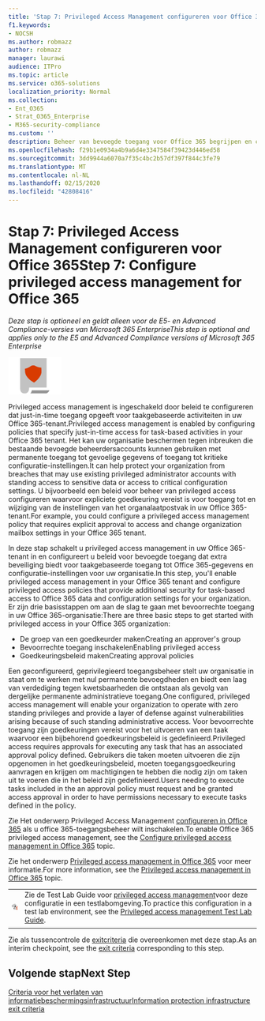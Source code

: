 ```yaml
---
title: 'Stap 7: Privileged Access Management configureren voor Office 365'
f1.keywords:
- NOCSH
ms.author: robmazz
author: robmazz
manager: laurawi
audience: ITPro
ms.topic: article
ms.service: o365-solutions
localization_priority: Normal
ms.collection:
- Ent_O365
- Strat_O365_Enterprise
- M365-security-compliance
ms.custom: ''
description: Beheer van bevoegde toegang voor Office 365 begrijpen en configureren.
ms.openlocfilehash: f29b1e0934a4b9a6d4e3347584f39423d446ed58
ms.sourcegitcommit: 3dd9944a6070a7f35c4bc2b57df397f844c3fe79
ms.translationtype: MT
ms.contentlocale: nl-NL
ms.lasthandoff: 02/15/2020
ms.locfileid: "42808416"
---
```

# <a name="step-7-configure-privileged-access-management-for-office-365"></a><span data-ttu-id="0189e-103">Stap 7: Privileged Access Management configureren voor Office 365</span><span class="sxs-lookup"><span data-stu-id="0189e-103">Step 7: Configure privileged access management for Office 365</span></span>

<span data-ttu-id="0189e-104">*Deze stap is optioneel en geldt alleen voor de E5- en Advanced Compliance-versies van Microsoft 365 Enterprise*</span><span class="sxs-lookup"><span data-stu-id="0189e-104">*This step is optional and applies only to the E5 and Advanced Compliance versions of Microsoft 365 Enterprise*</span></span>

![Fase 6: Informatiebescherming](../media/deploy-foundation-infrastructure/infoprotection_icon-small.png)

<span data-ttu-id="0189e-106">Privileged access management is ingeschakeld door beleid te configureren dat just-in-time toegang opgeeft voor taakgebaseerde activiteiten in uw Office 365-tenant.</span><span class="sxs-lookup"><span data-stu-id="0189e-106">Privileged access management is enabled by configuring policies that specify just-in-time access for task-based activities in your Office 365 tenant.</span></span> <span data-ttu-id="0189e-107">Het kan uw organisatie beschermen tegen inbreuken die bestaande bevoegde beheerdersaccounts kunnen gebruiken met permanente toegang tot gevoelige gegevens of toegang tot kritieke configuratie-instellingen.</span><span class="sxs-lookup"><span data-stu-id="0189e-107">It can help protect your organization from breaches that may use existing privileged administrator accounts with standing access to sensitive data or access to critical configuration settings.</span></span> <span data-ttu-id="0189e-108">U bijvoorbeeld een beleid voor beheer van privileged access configureren waarvoor expliciete goedkeuring vereist is voor toegang tot en wijziging van de instellingen van het organalaatpostvak in uw Office 365-tenant.</span><span class="sxs-lookup"><span data-stu-id="0189e-108">For example, you could configure a privileged access management policy that requires explicit approval to access and change organization mailbox settings in your Office 365 tenant.</span></span>

<span data-ttu-id="0189e-109">In deze stap schakelt u privileged access management in uw Office 365-tenant in en configureert u beleid voor bevoegde toegang dat extra beveiliging biedt voor taakgebaseerde toegang tot Office 365-gegevens en configuratie-instellingen voor uw organisatie.</span><span class="sxs-lookup"><span data-stu-id="0189e-109">In this step, you'll enable privileged access management in your Office 365 tenant and configure privileged access policies that provide additional security for task-based access to Office 365 data and configuration settings for your organization.</span></span> <span data-ttu-id="0189e-110">Er zijn drie basisstappen om aan de slag te gaan met bevoorrechte toegang in uw Office 365-organisatie:</span><span class="sxs-lookup"><span data-stu-id="0189e-110">There are three basic steps to get started with privileged access in your Office 365 organization:</span></span>
- <span data-ttu-id="0189e-111">De groep van een goedkeurder maken</span><span class="sxs-lookup"><span data-stu-id="0189e-111">Creating an approver's group</span></span>
- <span data-ttu-id="0189e-112">Bevoorrechte toegang inschakelen</span><span class="sxs-lookup"><span data-stu-id="0189e-112">Enabling privileged access</span></span>
- <span data-ttu-id="0189e-113">Goedkeuringsbeleid maken</span><span class="sxs-lookup"><span data-stu-id="0189e-113">Creating approval policies</span></span>

<span data-ttu-id="0189e-114">Een geconfigureerd, geprivilegieerd toegangsbeheer stelt uw organisatie in staat om te werken met nul permanente bevoegdheden en biedt een laag van verdediging tegen kwetsbaarheden die ontstaan als gevolg van dergelijke permanente administratieve toegang.</span><span class="sxs-lookup"><span data-stu-id="0189e-114">One configured, privileged access management will enable your organization to operate with zero standing privileges and provide a layer of defense against vulnerabilities arising because of such standing administrative access.</span></span> <span data-ttu-id="0189e-115">Voor bevoorrechte toegang zijn goedkeuringen vereist voor het uitvoeren van een taak waarvoor een bijbehorend goedkeuringsbeleid is gedefinieerd.</span><span class="sxs-lookup"><span data-stu-id="0189e-115">Privileged access requires approvals for executing any task that has an associated approval policy defined.</span></span> <span data-ttu-id="0189e-116">Gebruikers die taken moeten uitvoeren die zijn opgenomen in het goedkeuringsbeleid, moeten toegangsgoedkeuring aanvragen en krijgen om machtigingen te hebben die nodig zijn om taken uit te voeren die in het beleid zijn gedefinieerd.</span><span class="sxs-lookup"><span data-stu-id="0189e-116">Users needing to execute tasks included in the an approval policy must request and be granted access approval in order to have permissions necessary to execute tasks defined in the policy.</span></span>

<span data-ttu-id="0189e-117">Zie Het onderwerp Privileged Access Management [configureren in Office 365](https://docs.microsoft.com/office365/securitycompliance/privileged-access-management-configuration) als u office 365-toegangsbeheer wilt inschakelen.</span><span class="sxs-lookup"><span data-stu-id="0189e-117">To enable Office 365 privileged access management, see the [Configure privileged access management in Office 365](https://docs.microsoft.com/office365/securitycompliance/privileged-access-management-configuration) topic.</span></span>

<span data-ttu-id="0189e-118">Zie het onderwerp [Privileged access management in Office 365](https://docs.microsoft.com/office365/securitycompliance/privileged-access-management-overview) voor meer informatie.</span><span class="sxs-lookup"><span data-stu-id="0189e-118">For more information, see the [Privileged access management in Office 365](https://docs.microsoft.com/office365/securitycompliance/privileged-access-management-overview) topic.</span></span>


|||
|:-------|:-----|
|![Lab-handleidingen testen voor de Microsoft-cloud](../media/m365-enterprise-test-lab-guides/cloud-tlg-icon-small.png)|  <span data-ttu-id="0189e-120">Zie de Test Lab Guide voor [privileged access management](privileged-access-microsoft-365-enterprise-dev-test-environment.md)voor deze configuratie in een testlabomgeving.</span><span class="sxs-lookup"><span data-stu-id="0189e-120">To practice this configuration in a test lab environment, see the [Privileged access management Test Lab Guide](privileged-access-microsoft-365-enterprise-dev-test-environment.md).</span></span> |
|||

<span data-ttu-id="0189e-121">Zie als tussencontrole de [exitcriteria](infoprotect-exit-criteria.md#crit-infoprotect-step7) die overeenkomen met deze stap.</span><span class="sxs-lookup"><span data-stu-id="0189e-121">As an interim checkpoint, see the [exit criteria](infoprotect-exit-criteria.md#crit-infoprotect-step7) corresponding to this step.</span></span>

## <a name="next-step"></a><span data-ttu-id="0189e-122">Volgende stap</span><span class="sxs-lookup"><span data-stu-id="0189e-122">Next Step</span></span>

[<span data-ttu-id="0189e-123">Criteria voor het verlaten van informatiebeschermingsinfrastructuur</span><span class="sxs-lookup"><span data-stu-id="0189e-123">Information protection infrastructure exit criteria</span></span>](infoprotect-exit-criteria.md)
